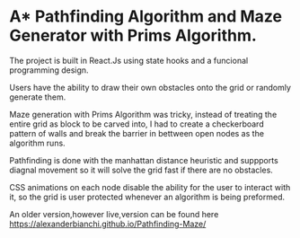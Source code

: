 # A* Pathfinding Algorithm and Maze Generator with Prims Algorithm.

The project is built in React.Js using state hooks and a funcional programming design.

Users have the ability to draw their own obstacles onto the grid or randomly generate them.

Maze generation with Prims Algorithm was tricky, instead of treating the entire grid as block to be carved into, I had to create a checkerboard pattern of walls and break the barrier in bettween open nodes as the algorithm runs.

Pathfinding is done with the manhattan distance heuristic and suppports diagnal movement so it will solve the grid fast if there are no obstacles. 

CSS animations on each node disable the ability for the user to interact with it, so the grid is user protected whenever an algorithm is being preformed.

An older version,however live,version can be found here https://alexanderbianchi.github.io/Pathfinding-Maze/


